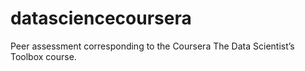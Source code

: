 datasciencecoursera
===================

Peer assessment corresponding to the Coursera The Data Scientist’s Toolbox course.
